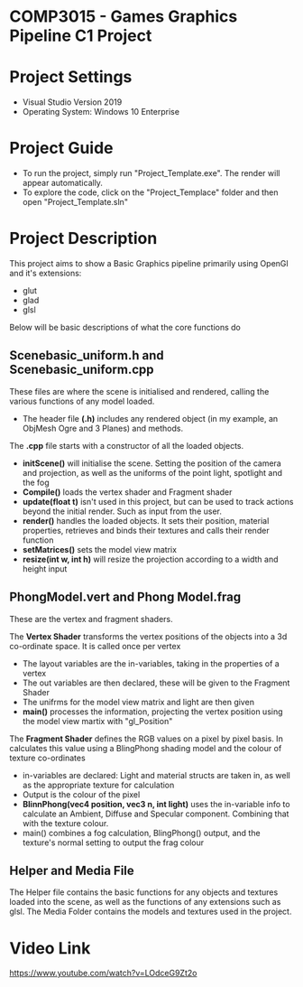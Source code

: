 # **COMP3015 - Games Graphics Pipeline C1 Project**

#  Project Settings

- Visual Studio Version 2019
- Operating System: Windows 10 Enterprise

# Project Guide

- To run the project, simply run "Project_Template.exe". The render will appear automatically. 
- To explore the code, click on the "Project_Templace" folder and then open "Project_Template.sln"

# Project Description

This project aims to show a Basic Graphics pipeline primarily using OpenGl and it's extensions:
- glut
- glad
- glsl

Below will be basic descriptions of what the core functions do

## Scenebasic_uniform.h and Scenebasic_uniform.cpp

These files are where the scene is initialised and rendered, calling the various functions of any model loaded. 

- The header file **(.h)** includes any rendered object (in my example, an ObjMesh Ogre and 3 Planes) and methods.

The **.cpp** file starts with a constructor of all the loaded objects. 
- **initScene()** will initialise the scene. Setting the position of the camera and projection, as well as the uniforms of the point light, spotlight and the fog
- **Compile()** loads the vertex shader and Fragment shader
- **update(float t)** isn't used in this project, but can be used to track actions beyond the initial render. Such as input from the user.
- **render()** handles the loaded objects. It sets their position, material properties, retrieves and binds their textures and calls their render function
- **setMatrices()** sets the model view matrix
- **resize(int w, int h)** will resize the projection according to a width and height input

## PhongModel.vert and Phong Model.frag

These are the vertex and fragment shaders. 

The **Vertex Shader** transforms the vertex positions of the objects into a 3d co-ordinate space. It is called once per vertex
- The layout variables are the in-variables, taking in the properties of a vertex
- The out variables are then declared, these will be given to the Fragment Shader
- The unifrms for the model view matrix and light are then given
- **main()** processes the information, projecting the vertex position using the model view martix with "gl_Position"

The **Fragment Shader** defines the RGB values on a pixel by pixel basis. In calculates this value using a BlingPhong shading model and the colour of texture co-ordinates

- in-variables are declared: Light and material structs are taken in, as well as the appropriate texture for calculation
- Output is the colour of the pixel
- **BlinnPhong(vec4 position, vec3 n, int light)** uses the in-variable info to calculate an Ambient, Diffuse and Specular component. Combining that with the texture colour.
- main() combines a fog calculation, BlingPhong() output, and the texture's normal setting to output the frag colour

## Helper and Media File

The Helper file contains the basic functions for any objects and textures loaded into the scene, as well as the functions of any extensions such as glsl.
The Media Folder contains the models and textures used in the project.

# Video Link

https://www.youtube.com/watch?v=LOdceG9Zt2o
